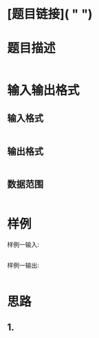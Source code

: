 # [**题目链接**]( " ")

# **题目描述**

```json
```

# **输入输出格式**

## 输入格式

```json
```

## 输出格式

```json
```

## 数据范围

```json
```

# **样例**

样例一输入:

```json
```

样例一输出:

```json
```

# **思路**

## 1.

```cpp

```